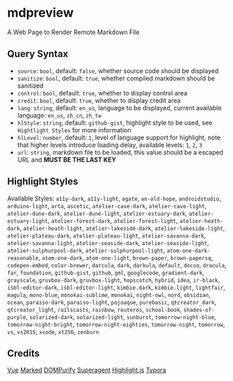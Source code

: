 # mdpreview
 A Web Page to Render Remote Markdown File

## Query Syntax
+ `source`: `bool`, default: `false`, whether source code should be displayed
+ `sanitize`: `bool`, default: `true`, whether compiled markdown should be sanitized
+ `control`: `bool`, default: `true`, whether to display control area
+ `credit`: `bool`, default: `true`, whether to display credit area
+ `lang`: `string`, default: `en_us`, language to be displayed, current available language: `en_us`, `zh_cn`, `zh_tw`
+ `hlStyle`: `string`, default: `github-gist`, highlight style to be used, see `Hightlight Styles` for more information
+ `hlLevel`: `number`, default: `1`, level of language support for highlight, note that higher levels introduce loading delay, available levels: `1`, `2`, `3`
+ `url`: `string`, markdown file to be loaded, this value should be a escaped URL and **MUST BE THE LAST KEY**

## Highlight Styles
Available Styles:
`a11y-dark`, `a11y-light`, `agate`, `an-old-hope`, `androidstudio`, `arduino-light`, `arta`, `ascetic`, `atelier-cave-dark`, `atelier-cave-light`, `atelier-dune-dark`, `atelier-dune-light`, `atelier-estuary-dark`, `atelier-estuary-light`, `atelier-forest-dark`, `atelier-forest-light`, `atelier-heath-dark`, `atelier-heath-light`, `atelier-lakeside-dark`, `atelier-lakeside-light`, `atelier-plateau-dark`, `atelier-plateau-light`, `atelier-savanna-dark`, `atelier-savanna-light`, `atelier-seaside-dark`, `atelier-seaside-light`, `atelier-sulphurpool-dark`, `atelier-sulphurpool-light`, `atom-one-dark-reasonable`, `atom-one-dark`, `atom-one-light`, `brown-paper`, `brown-papersq`, `codepen-embed`, `color-brewer`, `darcula`, `dark`, `darkula`, `default`, `docco`, `dracula`, `far`, `foundation`, `github-gist`, `github`, `gml`, `googlecode`, `gradient-dark`, `grayscale`, `gruvbox-dark`, `gruvbox-light`, `hopscotch`, `hybrid`, `idea`, `ir-black`, `isbl-editor-dark`, `isbl-editor-light`, `kimbie.dark`, `kimbie.light`, `lightfair`, `magula`, `mono-blue`, `monokai-sublime`, `monokai`, `night-owl`, `nord`, `obsidian`, `ocean`, `paraiso-dark`, `paraiso-light`, `pojoaque`, `purebasic`, `qtcreator_dark`, `qtcreator_light`, `railscasts`, `rainbow`, `routeros`, `school-book`, `shades-of-purple`, `solarized-dark`, `solarized-light`, `sunburst`, `tomorrow-night-blue`, `tomorrow-night-bright`, `tomorrow-night-eighties`, `tomorrow-night`, `tomorrow`, `vs`, `vs2015`, `xcode`, `xt256`, `zenburn`

## Credits
[Vue](https://vuejs.org)
[Marked](https://marked.js.org)
[DOMPurify](https://cure53.de/purify)
[Superagent](https://visionmedia.github.io/superagent/)
[Highlight.js](https://highlightjs.org)
[Typora](https://typora.io)
